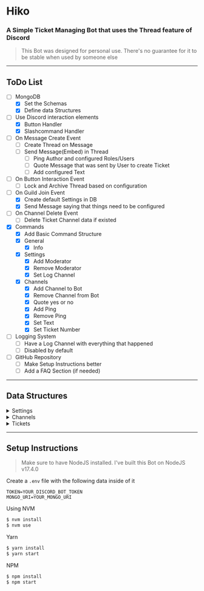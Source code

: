 # Hiko

### A Simple Ticket Managing Bot that uses the Thread feature of Discord

> This Bot was designed for personal use. There's no guarantee for it to be stable when used by someone else

---

## ToDo List

-   [ ] MongoDB
    -   [x] Set the Schemas
    -   [x] Define data Structures
-   [ ] Use Discord interaction elements
    -   [x] Button Handler
    -   [x] Slashcommand Handler
-   [ ] On Message Create Event
    -   [ ] Create Thread on Message
    -   [ ] Send Message(Embed) in Thread
        -   [ ] Ping Author and configured Roles/Users
        -   [ ] Quote Message that was sent by User to create Ticket
        -   [ ] Add configured Text
-   [ ] On Button Interaction Event
    -   [ ] Lock and Archive Thread based on configuration
-   [ ] On Guild Join Event
    -   [x] Create default Settings in DB
    -   [x] Send Message saying that things need to be configured
-   [ ] On Channel Delete Event
    -   [ ] Delete Ticket Channel data if existed
-   [x] Commands
    -   [x] Add Basic Command Structure
    -   [x] General
        -   [x] Info
    -   [x] Settings
        -   [x] Add Moderator
        -   [x] Remove Moderator
        -   [x] Set Log Channel
    -   [x] Channels
        -   [x] Add Channel to Bot
        -   [x] Remove Channel from Bot
        -   [x] Quote yes or no
        -   [x] Add Ping
        -   [x] Remove Ping
        -   [x] Set Text
        -   [x] Set Ticket Number
-   [ ] Logging System
    -   [ ] Have a Log Channel with everything that happened
    -   [ ] Disabled by default
-   [ ] GitHub Repository
    -   [ ] Make Setup Instructions better
    -   [ ] Add a FAQ Section (if needed)

---

## Data Structures

<details>
    <summary>Settings</summary>

    ┌──────────┬─────────────────┬────────────────┐
    │  Guild   │  Moderators     │  LogChannelId  |
    ├──────────┼─────────────────┼────────────────┤
    │  String  │  Array<String>  │  String        |
    └──────────┴─────────────────┴────────────────┘

</details>

<details>
    <summary>Channels</summary>

    ┌──────────┬───────────┬──────────┬───────────┬─────────────────┬──────────┐
    │  Guild   │  Channel  │  Number  │  Quote    │  Pings          │  Text    │
    ├──────────┼───────────┼──────────┼───────────┼─────────────────┼──────────┤
    │  String  │  String   │  Number  │  Boolean  │  Array<String>  │  String  │
    └──────────┴───────────┴──────────┴───────────┴─────────────────┴──────────┘

</details>

<details>
    <summary>Tickets</summary>

    ┌──────────┬───────────┬──────────┬───────────┬───────────┬─────────────┬────────────┐
    │  Guild   │  Channel  │  Number  │  Message  │  Creator  │  CreatedAt  │  ClosedAt  │
    ├──────────┼───────────┼──────────┼───────────┼───────────┼─────────────┼────────────┤
    │  String  │  String   │  Number  │  String   │  String   │  Number     │  Number    │
    └──────────┴───────────┴──────────┴───────────┴───────────┴─────────────┴────────────┘

</details>

---

## Setup Instructions

> Make sure to have NodeJS installed. I've built this Bot on NodeJS v17.4.0

Create a `.env` file with the following data inside of it

```env
TOKEN=YOUR_DISCORD_BOT_TOKEN
MONGO_URI=YOUR_MONGO_URI
```

Using NVM

```bash
$ nvm install
$ nvm use
```

Yarn

```bash
$ yarn install
$ yarn start
```

NPM

```bash
$ npm install
$ npm start
```
